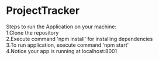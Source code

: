 # ProjectTracker
Steps to run the Application on your machine:<br />
1.Clone the repository<br />
2.Execute command 'npm install' for installing dependencies<br />
3.To run application, execute command 'npm start'<br />
4.Notice your app is running at localhost:8001